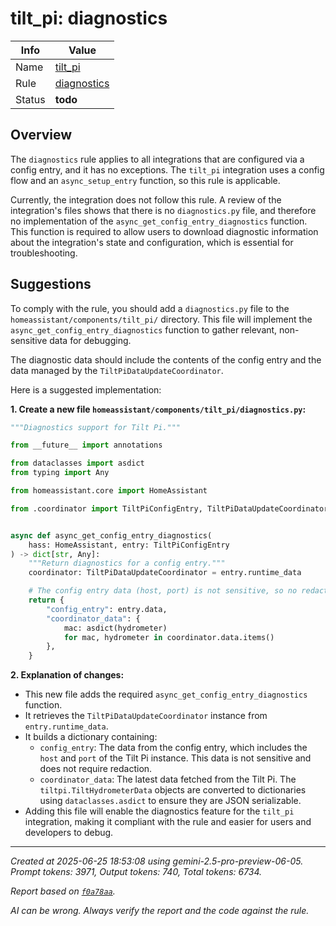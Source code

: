 # tilt_pi: diagnostics

| Info   | Value                                                                    |
|--------|--------------------------------------------------------------------------|
| Name   | [tilt_pi](https://www.home-assistant.io/integrations/tilt_pi/) |
| Rule   | [diagnostics](https://developers.home-assistant.io/docs/core/integration-quality-scale/rules/diagnostics)                                                     |
| Status | **todo**                                                                 |

## Overview

The `diagnostics` rule applies to all integrations that are configured via a config entry, and it has no exceptions. The `tilt_pi` integration uses a config flow and an `async_setup_entry` function, so this rule is applicable.

Currently, the integration does not follow this rule. A review of the integration's files shows that there is no `diagnostics.py` file, and therefore no implementation of the `async_get_config_entry_diagnostics` function. This function is required to allow users to download diagnostic information about the integration's state and configuration, which is essential for troubleshooting.

## Suggestions

To comply with the rule, you should add a `diagnostics.py` file to the `homeassistant/components/tilt_pi/` directory. This file will implement the `async_get_config_entry_diagnostics` function to gather relevant, non-sensitive data for debugging.

The diagnostic data should include the contents of the config entry and the data managed by the `TiltPiDataUpdateCoordinator`.

Here is a suggested implementation:

**1. Create a new file `homeassistant/components/tilt_pi/diagnostics.py`:**

```python
"""Diagnostics support for Tilt Pi."""

from __future__ import annotations

from dataclasses import asdict
from typing import Any

from homeassistant.core import HomeAssistant

from .coordinator import TiltPiConfigEntry, TiltPiDataUpdateCoordinator


async def async_get_config_entry_diagnostics(
    hass: HomeAssistant, entry: TiltPiConfigEntry
) -> dict[str, Any]:
    """Return diagnostics for a config entry."""
    coordinator: TiltPiDataUpdateCoordinator = entry.runtime_data

    # The config entry data (host, port) is not sensitive, so no redaction is needed.
    return {
        "config_entry": entry.data,
        "coordinator_data": {
            mac: asdict(hydrometer)
            for mac, hydrometer in coordinator.data.items()
        },
    }
```

**2. Explanation of changes:**

*   This new file adds the required `async_get_config_entry_diagnostics` function.
*   It retrieves the `TiltPiDataUpdateCoordinator` instance from `entry.runtime_data`.
*   It builds a dictionary containing:
    *   `config_entry`: The data from the config entry, which includes the `host` and `port` of the Tilt Pi instance. This data is not sensitive and does not require redaction.
    *   `coordinator_data`: The latest data fetched from the Tilt Pi. The `tiltpi.TiltHydrometerData` objects are converted to dictionaries using `dataclasses.asdict` to ensure they are JSON serializable.
*   Adding this file will enable the diagnostics feature for the `tilt_pi` integration, making it compliant with the rule and easier for users and developers to debug.

---

_Created at 2025-06-25 18:53:08 using gemini-2.5-pro-preview-06-05. Prompt tokens: 3971, Output tokens: 740, Total tokens: 6734._

_Report based on [`f0a78aa`](https://github.com/home-assistant/core/tree/f0a78aadbe1ed91862f40c87da69b37962c1f0d7)._

_AI can be wrong. Always verify the report and the code against the rule._
